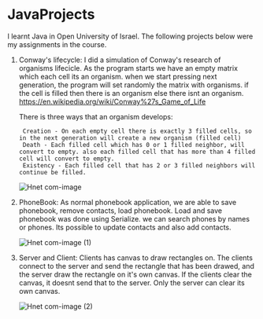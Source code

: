 # JavaProjects

I learnt Java in Open University of Israel. The following projects below were my assignments in the course.


1. Conway's lifecycle:
   I did a simulation of Conway's research of organisms lifecicle.
   As the program starts we have an empty matrix which each cell its an organism. when we start pressing next generation, the program will set randomly the matrix with organisms. if the cell is filled then there is an organism else there isnt an organism. https://en.wikipedia.org/wiki/Conway%27s_Game_of_Life
   
   There is three ways that an organism develops:
   
        Creation - On each empty cell there is exactly 3 filled cells, so in the next generation will create a new organism (filled cell)
        Death - Each filled cell which has 0 or 1 filled neighbor, will convert to empty. also each filled cell that has more than 4 filled cell will convert to empty.
        Existency - Each filled cell that has 2 or 3 filled neighbors will continue be filled.
        
   ![Hnet com-image](https://user-images.githubusercontent.com/64331443/155857071-da777b2e-1437-4fcf-bfe3-67954041e144.jpg)

2. PhoneBook:
   As normal phonebook application, we are able to save phonebook, remove contacts, load phonebook.
   Load and save phonebook was done using Serialize. we can search phones by names or phones.
   Its possible to update contacts and also add contacts.
   
   ![Hnet com-image (1)](https://user-images.githubusercontent.com/64331443/155857668-97631242-a099-44e6-8125-c24aa664cad0.jpg)

3. Server and Client:
   Clients has canvas to draw rectangles on. The clients connect to the server and send the rectangle that has been drawed, and the server draw the rectangle on it's own canvas.
   If the clients clear the canvas, it doesnt send that to the server. Only the server can clear its own canvas.
   
   ![Hnet com-image (2)](https://user-images.githubusercontent.com/64331443/155857821-dba30b8f-7918-4a07-a164-9c87024eaca3.jpg)

   
